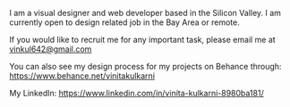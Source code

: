 I am a visual designer and web developer based in the Silicon Valley. I am currently open to design related job in the Bay Area or remote.

If you would like to recruit me for any important task, please email me at vinkul642@gmail.com

You can also see my design process for my projects on Behance through:
https://www.behance.net/vinitakulkarni

My LinkedIn: 
https://www.linkedin.com/in/vinita-kulkarni-8980ba181/

<!---
VinitaKWorks/VinitaKWorks is a ✨ special ✨ repository because its `README.md` (this file) appears on your GitHub profile.
You can click the Preview link to take a look at your changes.
--->
